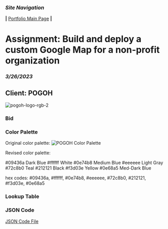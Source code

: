 ### *Site Navigation*
**|**  [Portfolio Main Page](/README.md)  **|** 
# Assignment: Build and deploy a custom Google Map for a non-profit organization
### *3/26/2023*

## Client: POGOH
![pogoh-logo-rgb-2](https://user-images.githubusercontent.com/117120584/227826011-7fbf2ccc-7c07-4c91-a037-f1ab771b6322.png)

### Bid

### Color Palette
Original color palette:
![POGOH Color Palette](https://user-images.githubusercontent.com/117120584/227817374-55858822-f61c-4cff-9861-6de1d32c7483.png)

Revised color palette:


#09436a Dark Blue
#ffffff White
#0e74b8 Medium Blue
#eeeeee Light Gray
#72c8b0 Teal
#212121 Black
#f3d03e Yellow
#0e68a5 Med-Dark Blue

hex codes: #09436a, #ffffff, #0e74b8, #eeeeee, #72c8b0, #212121, #f3d03e, #0e68a5

### Lookup Table

### JSON Code
[JSON Code File](https://github.com/cailindz/GIS_Portfolio/blob/main/POGOH_map.json)
